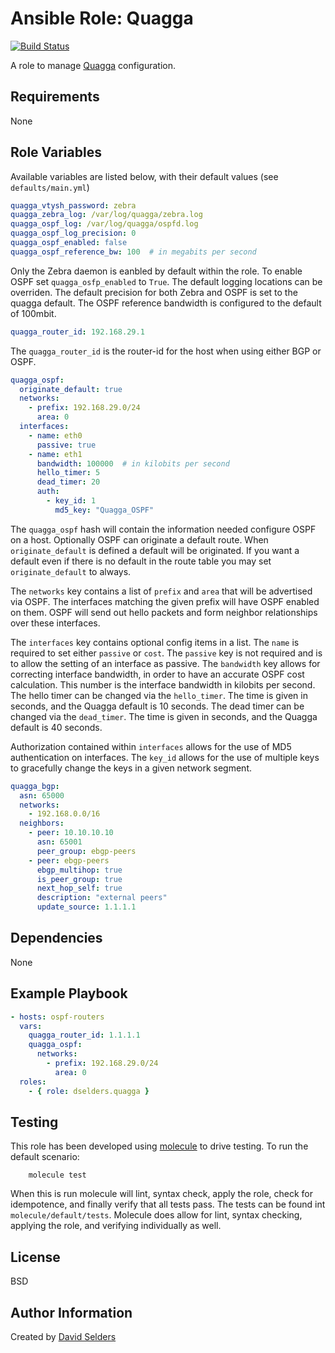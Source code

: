 # Ansible Role: Quagga

[![Build Status](https://travis-ci.org/dselders/ansible-role-quagga.svg?branch=master)](https://travis-ci.org/dselders/ansible-role-quagga)

A role to manage [Quagga][] configuration.

## Requirements

None

## Role Variables

Available variables are listed below, with their default values (see
`defaults/main.yml`)

```yaml
quagga_vtysh_password: zebra
quagga_zebra_log: /var/log/quagga/zebra.log
quagga_ospf_log: /var/log/quagga/ospfd.log
quagga_ospf_log_precision: 0
quagga_ospf_enabled: false
quagga_ospf_reference_bw: 100  # in megabits per second
```

Only the Zebra daemon is eanbled by default within the role.  To enable OSPF
set `quagga_osfp_enabled` to `True`.  The default logging locations can be
overriden.  The default precision for both Zebra and OSPF is set to the quagga
default.  The OSPF reference bandwidth is configured to the default of 100mbit.

```yaml
quagga_router_id: 192.168.29.1
```

The `quagga_router_id` is the router-id for the host when using either BGP or
OSPF.

```yaml
quagga_ospf:
  originate_default: true
  networks:
    - prefix: 192.168.29.0/24
      area: 0
  interfaces:
    - name: eth0
      passive: true
    - name: eth1
      bandwidth: 100000  # in kilobits per second
      hello_timer: 5
      dead_timer: 20
      auth:
        - key_id: 1
          md5_key: "Quagga_OSPF"
```

The `quagga_ospf` hash will contain the information needed configure OSPF on a
host.  Optionally OSPF can originate a default route.  When `originate_default`
is defined a default will be originated.  If you want a default even if there is
no default in the route table you may set `originate_default` to always.

The `networks` key contains a list of `prefix` and `area` that will be
advertised via OSPF.  The interfaces matching the given prefix will have OSPF
enabled on them.  OSPF will send out hello packets and form neighbor
relationships over these interfaces.

The `interfaces` key contains optional config items in a list.  The `name` is
required to set either `passive` or `cost`.  The `passive` key is not required
and is to allow the setting of an interface as passive.  The `bandwidth` key
allows for correcting interface bandwidth, in order to have an accurate OSPF
cost calculation.  This number is the interface bandwidth in kilobits per
second.  The hello timer can be changed via the `hello_timer`.  The time is
given in seconds, and the Quagga default is 10 seconds.  The dead timer can be
changed via the `dead_timer`.  The time is given in seconds, and the Quagga
default is 40 seconds.

Authorization contained within `interfaces` allows for the use of MD5
authentication on interfaces.  The `key_id` allows for the use of multiple keys
to gracefully change the keys in a given network segment.

```yaml
quagga_bgp:
  asn: 65000
  networks:
    - 192.168.0.0/16
  neighbors:
    - peer: 10.10.10.10
      asn: 65001
      peer_group: ebgp-peers
    - peer: ebgp-peers
      ebgp_multihop: true
      is_peer_group: true
      next_hop_self: true
      description: "external peers"
      update_source: 1.1.1.1
```

## Dependencies

None

## Example Playbook

```yaml
- hosts: ospf-routers
  vars:
    quagga_router_id: 1.1.1.1
    quagga_ospf:
      networks:
        - prefix: 192.168.29.0/24
          area: 0
  roles:
    - { role: dselders.quagga }
```

## Testing

This role has been developed using [molecule][] to drive testing.  To run
the default scenario:

        molecule test

When this is run molecule will lint, syntax check, apply the role, check for
idempotence, and finally verify that all tests pass.  The tests can be found int
`molecule/default/tests`.  Molecule does allow for lint, syntax checking,
applying the role, and verifying individually as well.

## License

BSD

## Author Information

Created by [David Selders][]

[quagga]: https://www.nongnu.org/quagga/
[molecule]: https://molecule.readthedocs.io/en/latest/
[David Selders]: https://github.com/dselders

